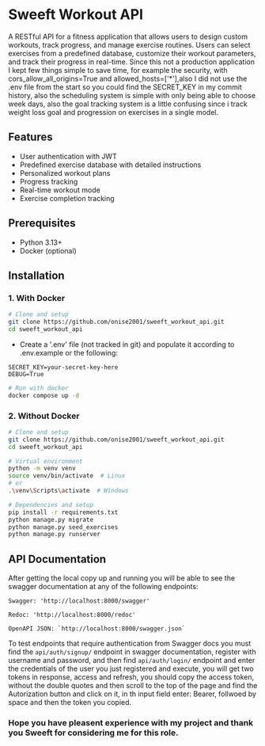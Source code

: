 # Sweeft Workout API

A RESTful API for a fitness application that allows users to design custom workouts, track progress, and manage exercise routines. Users can select exercises from a predefined database, customize their workout parameters, and track their progress in real-time. Since this not a production application I kept few things simple to save time, for example the security, with cors_allow_all_origins=True and allowed_hosts=['*'],also I did not use the .env file from the start so you could find the SECRET_KEY in my commit history, also the scheduling system is simple with only being able to choose week days, also the goal tracking system is a little confusing since i track weight loss goal and progression on exercises in a single model.

## Features

- User authentication with JWT
- Predefined exercise database with detailed instructions
- Personalized workout plans
- Progress tracking
- Real-time workout mode
- Exercise completion tracking

## Prerequisites

- Python 3.13+
- Docker (optional)

## Installation

### 1. With Docker

```bash
# Clone and setup
git clone https://github.com/onise2001/sweeft_workout_api.git
cd sweeft_workout_api
```

- Create a '.env' file (not tracked in git) and populate it according to .env.example or the following:

```
SECRET_KEY=your-secret-key-here
DEBUG=True
```

```bash
# Run with docker
docker compose up -d
```

### 2. Without Docker

```bash
# Clone and setup
git clone https://github.com/onise2001/sweeft_workout_api.git
cd sweeft_workout_api

# Virtual environment
python -m venv venv
source venv/bin/activate  # Linux
# or
.\venv\Scripts\activate  # Windows

# Dependencies and setup
pip install -r requirements.txt
python manage.py migrate
python manage.py seed_exercises
python manage.py runserver
```

## API Documentation

After getting the local copy up and running you will be able to see the swagger documentation at any of the following endpoints:

```
Swagger: 'http://localhost:8000/swagger'

Redoc: 'http://localhost:8000/redoc'

OpenAPI JSON: `http://localhost:8000/swagger.json`
```

To test endpoints that require authentication from Swagger docs you must find the `api/auth/signup/` endpoint in swagger documentation, register with username and password, and then find `api/auth/login/` endpoint and enter the credentials of the user you just registered and execute, you will get two tokens in response, access and refresh, you should copy the access token, without the double quotes and then scroll to the top of the page and find the Autorization button and click on it, in th input field enter: Bearer, follwoed by space and then the token you copied.

### Hope you have pleasent experience with my project and thank you Sweeft for considering me for this role.